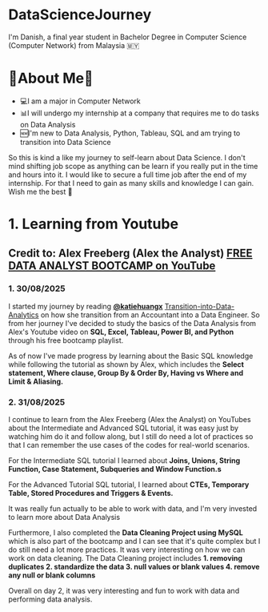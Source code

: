 # DataScienceJourney
I'm Danish, a final year student in Bachelor Degree in Computer Science (Computer Network) from Malaysia 🇲🇾 

# 🤖About Me🤖

* 💻I am a major in Computer Network
* 📊I will undergo my internship at a company that requires me to do tasks on Data Analysis
* 🆕I'm new to Data Analysis, Python, Tableau, SQL and am trying to transition into Data Science


So this is kind a like my journey to self-learn about Data Science. I don't mind shifting job scope as anything can be learn if you really put in the time and hours into it. I would like to secure a full time job after the end of my internship. For that I need to gain as many skills and knowledge I can gain. Wish me the best 💪


# 1. Learning from Youtube
## Credit to: Alex Freeberg (Alex the Analyst) [FREE DATA ANALYST BOOTCAMP on YouTube](https://www.youtube.com/playlist?list=PLUaB-1hjhk8FE_XZ87vPPSfHqb6OcM0cF) 

### 1. 30/08/2025
I started my journey by reading **[@katiehuangx](https://github.com/katiehuangx)** [Transition-into-Data-Analytics](https://github.com/katiehuangx/Transition-into-Data-Analytics) on how she transition from an Accountant into a Data Engineer. So from her journey I've decided to study the basics of the Data Analysis from Alex's Youtube video on **SQL, Excel, Tableau, Power BI, and Python** through his free bootcamp playlist.

As of now I've made progress by learning about the Basic SQL knowledge while following the tutorial as shown by Alex, which includes the **Select statement, Where clause, Group By & Order By, Having vs Where and Limit & Aliasing.**

### 2. 31/08/2025
I continue to learn from the Alex Freeberg (Alex the Analyst) on YouTubes about the Intermediate and Advanced SQL tutorial, it was easy just by watching him do it and follow along, but I still do need a lot of practices so that I can remember the use cases of the codes for real-world scenarios. 

For the Intermediate SQL tutorial I learned about **Joins, Unions, String Function, Case Statement, Subqueries and Window Function.s**

For the Advanced Tutorial SQL tutorial, I learned about **CTEs, Temporary Table, Stored Procedures and Triggers & Events.**

It was really fun actually to be able to work with data, and I'm very invested to learn more about Data Analysis

Furthermore, I also completed the **Data Cleaning Project using MySQL** which is also part of the bootcamp and I can see that it's quite complex but I do still need a lot more practices. It was very interesting on how we can work on data cleaning. The Data Cleaning project includes 
**1. removing duplicates
2. standardize the data
3. null values or blank values
4. remove any null or blank columns**

Overall on day 2, it was very interesting and fun to work with data and performing data analysis.
